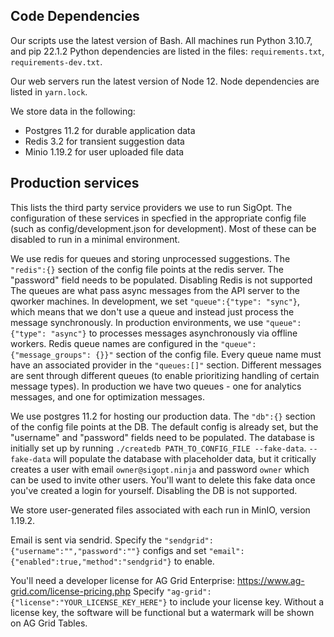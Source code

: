 <!--
Copyright © 2023 Intel Corporation

SPDX-License-Identifier: Apache License 2.0
-->
## Code Dependencies

Our scripts use the latest version of Bash.
All machines run Python 3.10.7, and pip 22.1.2
Python dependencies are listed in the files: `requirements.txt`, `requirements-dev.txt`.

Our web servers run the latest version of Node 12.
Node dependencies are listed in `yarn.lock`.

We store data in the following:

- Postgres 11.2 for durable application data
- Redis 3.2 for transient suggestion data
- Minio 1.19.2 for user uploaded file data

## Production services

This lists the third party service providers we use to run SigOpt.
The configuration of these services in specfied in the appropriate config file
(such as config/development.json for development).
Most of these can be disabled to run in a minimal environment.

We use redis for queues and storing unprocessed suggestions.
The `"redis":{}` section of the config file points at the redis server.
The "password" field needs to be populated.
Disabling Redis is not supported
The queues are what pass async messages from the API server to the qworker machines.
In development, we set `"queue":{"type": "sync"}`,
which means that we don't use a queue and instead just process the message synchronously.
In production environments, we use `"queue":{"type": "async"}` to processes messages
asynchronously via offline workers.
Redis queue names are configured in the `"queue":{"message_groups": {}}"` section of the config file.
Every queue name must have an associated provider in the `"queues:[]"` section.
Different messages are sent through different queues (to enable prioritizing handling of certain message types).
In production we have two queues -
one for analytics messages, and one for optimization messages.

We use postgres 11.2 for hosting our production data.
The `"db":{}` section of the config file points at the DB.
The default config is already set, but the "username" and "password" fields need to be populated.
The database is initially set up by running `./createdb PATH_TO_CONFIG_FILE --fake-data`.
`--fake-data` will populate the database with placeholder data,
but it critically creates a user with email `owner@sigopt.ninja` and password `owner`
which can be used to invite other users.
You'll want to delete this fake data once you've created a login for yourself.
Disabling the DB is not supported.

We store user-generated files associated with each run in MinIO, version 1.19.2.

Email is sent via sendrid.
Specify the `"sendgrid":{"username":"","password":""}` configs
and set `"email":{"enabled":true,"method":"sendgrid"}` to enable.

You'll need a developer license for AG Grid Enterprise: https://www.ag-grid.com/license-pricing.php
Specify `"ag-grid":{"license":"YOUR_LICENSE_KEY_HERE"}` to include your license key.
Without a license key, the software will be functional but a watermark will be shown on AG Grid Tables.
